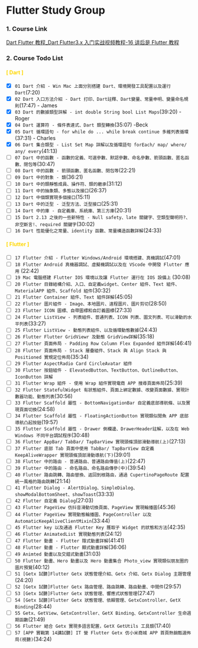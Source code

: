 # Flutter Study Group

### 1. Course Link

[Dart Flutter 教程\_Dart Flutter3.x 入门实战视频教程-16 讲后是 Flutter 教程](https://www.bilibili.com/video/BV1S4411E7LY/?spm_id_from=333.337.search-card.all.click&vd_source=feb0e2b9eaf6e44eee2d9caa2c30a61e)

### 2. Course Todo List

#### <font color=#FFD700> [ Dart ] </font>

- [x] `01 Dart 介紹 - Win Mac 上面分別搭建 Dart、環境開發工具配置以及運行 Dart`(7:20)
- [x] `02 Dart 入口方法介紹 - Dart 打印、Dart註釋、Dart變量、常量申明、變量命名規則`(17:47) - James
- [x] `03 Dart 的數據類型詳解 - int double String bool List Maps`(39:20) - Roger
- [x] `04 Dart 運算符 - 條件表達式、Dart 類型轉換`(35:07) -Beck
- [x] `05 Dart 循環語句 - for while do ... while break continue 多維列表循環`(37:31) - Charles
- [x] `06 Dart 集合類型 - List Set Map 詳解以及循環語句 forEach/ map/ where/ any/ every`(41:13)
- [ ] `07 Dart 中的函數 - 函數的定義、可選參數、默認參數、命名參數、箭頭函數、匿名函數、閉包等`(30:47)
- [ ] `08 Dart 中的函數 - 箭頭函數、匿名函數、閉包等`(22:21)
- [ ] `09 Dart 中的對象 - 類`(36:21)
- [ ] `10 Dart 中的類靜態成員、操作符、類的繼承`(31:12)
- [ ] `11 Dart 中的抽象類、多態以及接口`(26:37)
- [ ] `12 Dart 中個類實現多個接口`(15:11)
- [ ] `13 Dart 中的泛型 - 泛型方法、泛型接口`(25:31)
- [ ] `14 Dart 中的庫 - 自定義庫、系統庫、第三方庫`(20:31)
- [ ] `15 Dart 2.13 之後的一些新特性 - Null safety、late 關鍵字、空類型聲明符?、非空斷言!、required 關鍵字`(30:02)
- [ ] `16 Dart 性能優化之常量、identity 函數、常量構造函數詳解`(24:33)

#### <font color=#FFD700> [ Flutter ] </font>

- [ ] `17 Flutter 介紹 - Flutter Windows/Android 環境搭建、真機調試`(47:01)
- [ ] `18 Flutter Android 真機器調試、虛擬機調試以及在 VScode 中開發 Flutter 應用` (22:42)
- [ ] `19 Mac 電腦搭建 Flutter IOS 環境以及讓 Flutter 運行在 IOS 設備上` (30:08)
- [ ] `20 Flutter 目錄結構介紹、入口、自定義widget、Center 組件、Text 組件、MaterialAPP 組件、Scaffold 組件`(30:32)
- [ ] `21 Flutter Container 組件、Text 組件詳解`(45:05)
- [ ] `22 Flutter 圖片組件 - Image、本地圖片、遠程圖片、圖片剪切`(28:50)
- [ ] `23 Flutter ICON 圖標、自帶圖標和自訂義圖標`(27:33)
- [ ] `24 Flutter ListView - 列表組件、普通列表、ICON 列表、圖文列表、可以滑動的水平列表`(33:27)
- [ ] `25 Flutter ListView - 動態列表組件、以及循環動態數據`(24:43)
- [ ] `26 Flutter Flutter GridViewr 及動態 GridView詳解`(35:18)
- [ ] `27 Flutter 頁面佈局 - Padding Row Column Flex Expanded 組件詳解`(46:41)
- [ ] `28 Flutter 頁面佈局 - Stack 層疊組件、Stack 與 Align Stack 與 Positioned 實規定位佈局`(35:34)
- [ ] `29 Flutter AspectRadio Card CircleAvatar 組件`
- [ ] `30 Flutter 按鈕組件 - ElevatedButton、TextButton、OutlineButton、IconButton 詳解`
- [ ] `31 Flutter Wrap 組件 - 使用 Wrap 組件實現電商 APP 搜尋頁面佈局`(25:39)
- [ ] `32 Flutter StatefulWidget 有狀態組件、頁面上綁定數據、改變頁面數據、實現計數器功能、動態列表`(30:56)
- [ ] `33 Flutter Scaffold 屬性 - BottomNavigationBar 自定義底部導航條、以及實現頁面切換`(24:58)
- [ ] `34 Flutter Scaffold 屬性 - FloatingActionButton 實現類似閒魚 APP 底部導航凸起按鈕`(19:57)
- [ ] `35 Flutter Scaffold 屬性 - Drawer 側欄邊、DrawerHeader註解，以及在 Web Windows 不同平台調試程序`(30:48)
- [ ] `36 Flutter AppBar/ TabBar/ TapBarView 實現頭條頂部滑動導航(上)`(27:13)
- [ ] `37 Flutter 底部 Tab 頁面中使用 TabBar/ TapBarView 自定義 KeepAliveWrapper 實現頭條頂部滑動導航(下)`(39:01)
- [ ] `38 Flutter 中的路由 - 普通路由、普通路由傳值(上)`(22:47)
- [ ] `39 Flutter 中的路由 - 命名路由、命名路由傳參(中)`(39:54)
- [ ] `40 Flutter 路由跳轉、路由替換、返回到根路由，通過 CupertinoPageRoute 配置統一風格的路由跳轉`(21:14)
- [ ] `41 Flutter Dialog - AlertDialog、SimpleDialog、showModalBottomSheet、showToast`(33:33)
- [ ] `42 Flutter 自定義 Dialog`(27:03)
- [ ] `43 Flutter PageView 仿抖音滑動切換頁面、PageView 實現輪播圖`(45:36)
- [ ] `44 Flutter PageView 實現動態輪播圖、PageController 以及 AutomaticKeepAliveClientMixin`(33:44)
- [ ] `45 Flutter key 以及通過 Flutter Key 獲取子 Widget 的狀態和方法`(42:35)
- [ ] `46 Flutter AnimatedList 實現動態列表`(24:12)
- [ ] `47 Flutter 動畫 - Flutter 隱式動畫詳解`(41:41)
- [ ] `48 Flutter 動畫 - Flutter 顯式動畫詳解`(36:06)
- [ ] `49 Animted 動畫以及交錯式動畫`(31:03)
- [ ] `50 Flutter 動畫、Hero 動畫以及 Hero 動畫集合 Photo_view 實現類似朋友圈的圖片預覽`(40:12)
- [ ] `51 [Getx 試聽]Flutter Getx 狀態管理介紹、Getx 介紹、Getx Dialog 主題管理`(24:20)
- [ ] `52 [Getx 試聽]Flutter Getx 路由管理、路由跳轉、路由動畫、中間件`(29:57)
- [ ] `53 [Getx 試聽]Flutter Getx 狀態管理、響應式狀態管理`(27:47)
- [ ] `54 [Getx 試聽]Flutter Getx 狀態管理、依賴管理、GetxController、GetX Binding`(28:44)
- [ ] `55 Getx、GetView、GetxController、GetX Binding、GetxController 生命週期函數`(21:49)
- [ ] `56 Flutter 結合 Getx 實現多語言配置，GetX GetUtils 工具類`(17:40)
- [ ] `57 [APP 實戰第 14講試聽] IT 營 Flutter Getx 仿小米商城 APP 首頁熱銷甄選佈局(視聽)`(34:24)
